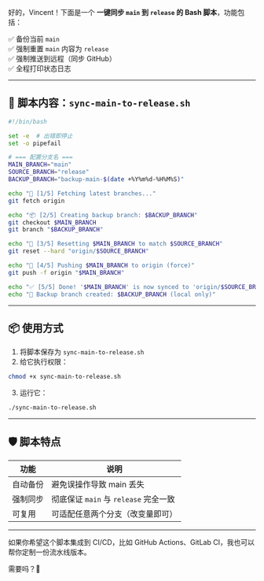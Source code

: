 好的，Vincent！下面是一个 **一键同步 `main` 到 `release` 的 Bash 脚本**，功能包括：

✅ 备份当前 `main`  
✅ 强制重置 `main` 内容为 `release`  
✅ 强制推送到远程（同步 GitHub）  
✅ 全程打印状态日志

---

## 📜 脚本内容：`sync-main-to-release.sh`

```bash
#!/bin/bash

set -e  # 出错即停止
set -o pipefail

# === 配置分支名 ===
MAIN_BRANCH="main"
SOURCE_BRANCH="release"
BACKUP_BRANCH="backup-main-$(date +%Y%m%d-%H%M%S)"

echo "🚀 [1/5] Fetching latest branches..."
git fetch origin

echo "📦 [2/5] Creating backup branch: $BACKUP_BRANCH"
git checkout $MAIN_BRANCH
git branch "$BACKUP_BRANCH"

echo "🔄 [3/5] Resetting $MAIN_BRANCH to match $SOURCE_BRANCH"
git reset --hard "origin/$SOURCE_BRANCH"

echo "🚀 [4/5] Pushing $MAIN_BRANCH to origin (force)"
git push -f origin "$MAIN_BRANCH"

echo "✅ [5/5] Done! '$MAIN_BRANCH' is now synced to 'origin/$SOURCE_BRANCH'."
echo "📂 Backup branch created: $BACKUP_BRANCH (local only)"
```

---

## 📦 使用方式

1. 将脚本保存为 `sync-main-to-release.sh`
2. 给它执行权限：

```bash
chmod +x sync-main-to-release.sh
```

3. 运行它：

```bash
./sync-main-to-release.sh
```

---

## 🛡️ 脚本特点

| 功能              | 说明                                         |
|-------------------|----------------------------------------------|
| 自动备份           | 避免误操作导致 main 丢失                     |
| 强制同步           | 彻底保证 `main` 与 `release` 完全一致       |
| 可复用             | 可适配任意两个分支（改变量即可）            |

---

如果你希望这个脚本集成到 CI/CD，比如 GitHub Actions、GitLab CI，我也可以帮你定制一份流水线版本。

需要吗？🚀